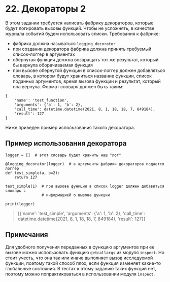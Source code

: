 # 22. Декораторы 2

В этом задании требуется написать фабрику декораторов, которые будут логировать вызовы функций. Чтобы не усложнять, в качестве журнала событий будем использовать списки. Требования к фабрике:

 - фабрика должна называться `logging_decorator`
 - при создании декоратора фабрика должна принять требуемый список-логгер в аргументах
 - обернутая функция должна возвращать тот же результат, который бы вернула оборачиваемая функция
 - при вызове обернутой функции в список-логгер должен добавляться словарь, в котором будут храниться название функции, список поданных аргументов, время вызова функции и результат, который она вернула. Формат словаря должен быть таким:

```
{
    'name': 'test_function',
    'arguments': {'a': 1, 'b': 2},
    'call_time': datetime.datetime(2021, 8, 1, 18, 18, 7, 849184),
    'result': 127
}
```

Ниже приведен пример использования такого декоратора.

## Пример использования декоратора

```
logger = []  # этот словарь будет хранить наш "лог"

@logging_decorator(logger)  # в аргументы фабрики декораторов подается логгер
def test_simple(a, b=2):
    return 127

test_simple(1)  # при вызове функции в список logger должен добавиться словарь с
                # информацией о вызове функции

print(logger)
```

> [{'name': 'test_simple', 'arguments': {'a': 1, 'b': 2}, 'call_time': datetime.datetime(2021, 8, 1, 18, 18, 7, 849184), 'result': 127}]


## Примечания
Для удобного получения переданных в функцию аргументов при ее вызове можно использовать функцию `getcallargs` из модуля `inspect`. Но стоит учесть, что она так или иначе выполняет вызов исследуемой функции, поэтому такой способ плох, если функция изменяет какие-то глобальные состояния. В тестах к этому заданию таких функций нет, поэтому можно попрактиковаться в использовании модуля `inspect`.

